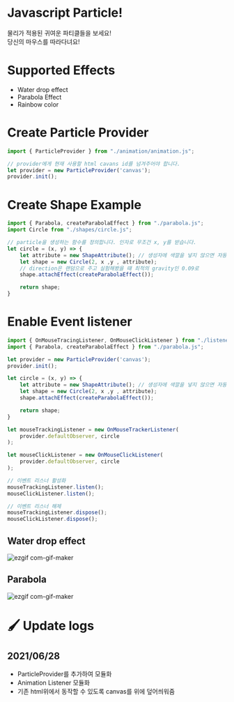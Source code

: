 # Javascript Particle!
물리가 적용된 귀여운 파티클들을 보세요!  
당신의 마우스를 따라다녀요!

# Supported Effects
- Water drop effect
- Parabola Effect
- Rainbow color

# Create Particle Provider
```javascript
import { ParticleProvider } from "./animation/animation.js";

// provider에게 현재 사용할 html cavans id를 넘겨주어야 합니다.
let provider = new ParticleProvider('canvas');
provider.init();
```

# Create Shape Example
```javascript
import { Parabola, createParabolaEffect } from "./parabola.js";
import Circle from "./shapes/circle.js";

// particle을 생성하는 함수를 정의합니다. 인자로 무조건 x, y를 받습니다.
let circle = (x, y) => {
    let attribute = new ShapeAttribute(); // 생성자에 색깔을 넣지 않으면 자동 rainbow색깔로 할당됩니다. 색깔은 string으로 넣어주시면 됩니다.
    let shape = new Circle(2, x ,y , attribute);
    // direction은 랜덤으로 주고 실험해봤을 떄 최적의 gravity인 0.09로
    shape.attachEffect(createParabolaEffect());

    return shape;
}
```

# Enable Event listener
```javascript
import { OnMouseTracingListener, OnMouseClickListener } from "./listener/animation-listner.js";
import { Parabola, createParabolaEffect } from "./parabola.js";

let provider = new ParticleProvider('canvas');
provider.init();

let circle = (x, y) => {
    let attribute = new ShapeAttribute(); // 생성자에 색깔을 넣지 않으면 자동 rainbow색깔로 할당됩니다. 색깔은 string으로 넣어주시면 됩니다.
    let shape = new Circle(2, x ,y , attribute);
    shape.attachEffect(createParabolaEffect());

    return shape;
}

let mouseTrackingListener = new OnMouseTrackerListener(
    provider.defaultObserver, circle
);

let mouseClickListener = new OnMouseClickListener(
    provider.defaultObserver, circle
);

// 이벤트 리스너 활성화
mouseTrackingListener.listen();
mouseClickListener.listen();

// 이벤트 리스너 해제
mouseTrackingListener.dispose();
mouseClickListener.dispose();
```

## Water drop effect
![ezgif com-gif-maker](https://user-images.githubusercontent.com/23313008/123525346-da79eb00-d70a-11eb-99aa-3f3f4e646e40.gif)

## Parabola
![ezgif com-gif-maker](https://user-images.githubusercontent.com/23313008/123536293-6a984e80-d764-11eb-975a-2271aaa8dcbb.gif)

# 🖌 Update logs
## 2021/06/28
- ParticleProvider를 추가하여 모듈화
- Animation Listener 모듈화
- 기존 html위에서 동작할 수 있도록 canvas를 위에 덮어씌워줌